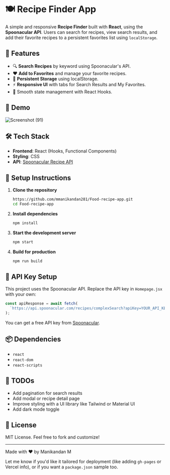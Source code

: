 
# 🍽️ Recipe Finder App

A simple and responsive **Recipe Finder** built with **React**, using the **Spoonacular API**. Users can search for recipes, view search results, and add their favorite recipes to a persistent favorites list using `localStorage`.

## 🚀 Features

- 🔍 **Search Recipes** by keyword using Spoonacular's API.
- ❤️ **Add to Favorites** and manage your favorite recipes.
- 🧾 **Persistent Storage** using localStorage.
- ⚡ **Responsive UI** with tabs for Search Results and My Favorites.
- 🔁 Smooth state management with React Hooks.

## 📸 Demo

![Screenshot (91)](https://github.com/user-attachments/assets/c0ffc2c3-2660-4493-8397-9c619b98e294)



## 🛠️ Tech Stack

- **Frontend**: React (Hooks, Functional Components)
- **Styling**: CSS
- **API**: [Spoonacular Recipe API](https://spoonacular.com/food-api)


## 🔧 Setup Instructions

1. **Clone the repository**
   ```bash
   https://github.com/mmanikandan281/Food-recipe-app.git
   cd Food-recipe-app
   ```

2. **Install dependencies**
   ```bash
   npm install
   ```

3. **Start the development server**
   ```bash
   npm start
   ```

4. **Build for production**
   ```bash
   npm run build
   ```

## 🔑 API Key Setup

This project uses the Spoonacular API. Replace the API key in `Homepage.jsx` with your own:

```js
const apiResponse = await fetch(
  `https://api.spoonacular.com/recipes/complexSearch?apiKey=YOUR_API_KEY&query=${data}`
);
```

You can get a free API key from [Spoonacular](https://spoonacular.com/food-api).

## 📦 Dependencies

- `react`
- `react-dom`
- `react-scripts`

## 📌 TODOs

- Add pagination for search results
- Add modal or recipe detail page
- Improve styling with a UI library like Tailwind or Material UI
- Add dark mode toggle

## 📄 License

MIT License. Feel free to fork and customize!

---

Made with ❤️ by Manikandan M

Let me know if you'd like it tailored for deployment (like adding `gh-pages` or Vercel info), or if you want a `package.json` sample too.
